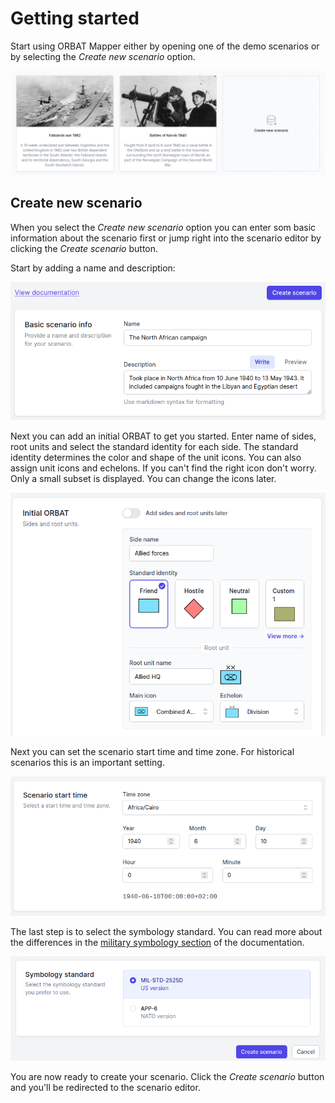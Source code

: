 # Getting started

Start using ORBAT Mapper either by opening one of the demo scenarios or by selecting the _Create new scenario_ option.

![Select scenario](images/getting-started.png)

## Create new scenario

When you select the _Create new scenario_ option you can enter som basic information about the scenario first or jump
right
into the scenario editor by clicking the _Create scenario_ button.

Start by adding a name and description:

![Create new scenario](images/create-new-scenario.png)

Next you can add an initial ORBAT to get you started. Enter name of sides, root units and select the standard identity
for each side. The standard identity determines the color and shape of the unit icons. You can also assign unit icons
and echelons. If you can't find the right icon don't worry. Only a small subset is displayed. You can change the icons
later.

![Initial ORBAT](images/initial-orbat.png)

Next you can set the scenario start time and time zone. For historical scenarios this is an important setting.

![Select scenario start time](images/scenario-start-time.png)

The last step is to select the symbology standard. You can read more about the differences in
the [military symbology section](./military-symbology.md#differences-between-milstd-2525d-and-app-6d) of the
documentation.

![Symbology settings](images/symbology-standard.png)

You are now ready to create your scenario. Click the _Create scenario_ button and you'll be redirected to the scenario
editor.

